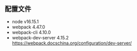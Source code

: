 ## 配置文件

- node v16.15.1
- webpack 4.47.0
- webpack-cli 4.10.0
- webpack-dev-server 4.15.2 https://webpack.docschina.org/configuration/dev-server/